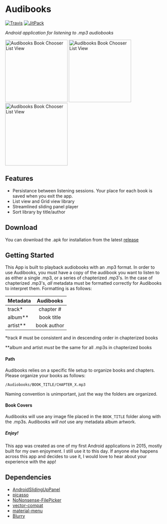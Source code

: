 # Audibooks

[![Travis](https://img.shields.io/travis/rust-lang/rust.svg)]()
[![JitPack](https://img.shields.io/jitpack/v/jitpack/maven-simple.svg)]()

_Android application for listening to .mp3 audiobooks_


<img src="https://raw.githubusercontent.com/zachhannum/audibooks/master/Images/book_chooser.png"
       alt="Audibooks Book Chooser List View" width="200"/>
       <img src="https://raw.githubusercontent.com/zachhannum/audibooks/master/Images/book_chooser_grid.png"
       alt="Audibooks Book Chooser List View" width="200"/>
       <img src="https://raw.githubusercontent.com/zachhannum/audibooks/master/Images/play_book3.png"
       alt="Audibooks Book Chooser List View" width="200"/>

## Features
- Persistance between listening sessions. Your place for each book is saved when you exit the app.
- List view and Grid view library
- Streamlined sliding panel player
- Sort library by title/author

## Download

You can download the .apk for installation from the latest [release](https://github.com/zachhannum/audibooks/releases)

## Getting Started

This App is built to playback audiobooks with an .mp3 format. In order to use Audibooks, you must have a copy of the audibook you want to listen to as either a single .mp3, or a series of chapterized .mp3's. In the case of chapterized .mp3's, _all_ metadata must be formatted correctly for Audibooks to interpret them. Formatting is as follows:

| Metadata        | Audibooks |    
| ------------- |:-------------:| 
| track\*      | chapter # | 
| album\*\*      | book title      |
| artist\*\* | book author   |

\*track # must be consistent and in descending order in chapterized books

\*\*album and artist _must_ be the same for all .mp3s in chapterized books

#### Path

Audibooks relies on a specific file setup to organize books and chapters. Please organize your books as follows:

`/Audiobooks/BOOK_TITLE/CHAPTER_X.mp3`

Naming convention is unimportant, just the way the folders are organized.

#### Book Covers

Audibooks will use any image file placed in the `BOOK_TITLE` folder along with the .mp3s. Audibooks _will not_ use any metadata album artwork.

##### Enjoy!

This app was created as one of my first Android applications in 2015, mostly built for my own enjoyment. I still use it to this day. If anyone else happens across this app and decides to use it, I would love to hear about your experience with the app!

## Dependencies
- [AndroidSlidingUpPanel](https://github.com/umano/AndroidSlidingUpPanel)
- [picasso](https://github.com/square/picasso)
- [NoNonsense-FilePicker](https://github.com/spacecowboy/NoNonsense-FilePicker)
- [vector-compat](https://github.com/wnafee/vector-compat)
- [material-menu](https://github.com/balysv/material-menu)
- [Blurry](https://github.com/wasabeef/Blurry)


